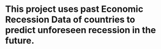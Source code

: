 # This project uses past Economic Recession Data of countries to predict unforeseen recession in the future.
